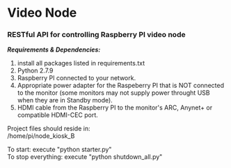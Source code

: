 # Video Node

### RESTful API for controlling Raspberry PI video node

_***Requirements & Dependencies:***_   
1. install all packages listed in requirements.txt  
2. Python 2.7.9  
3. Raspberry PI connected to your network.  
4. Appropriate power adapter for the Raspeberry PI that is NOT connected to the monitor (some monitors may not supply power throught USB when they are in Standby mode).  
5. HDMI cable from the Raspberry PI to the monitor's ARC, Anynet+ or compatible HDMI-CEC port.

Project files should reside in:  
/home/pi/node_kiosk_B

To start:  execute "python starter.py"  
To stop everything: execute "python shutdown_all.py"   
